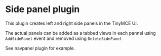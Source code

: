 # Side panel plugin

This plugin creates left and right side panels in the TinyMCE UI.

The actual panels can be added as a tabbed views in each pannel using ```AddSidePanel``` event and removed using ```DeleteSidePanel```

See navpanel plugin for example.
